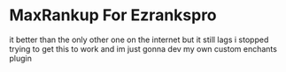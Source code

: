 # MaxRankup For Ezrankspro
it better than the only other one on the internet but it still lags i stopped trying to get this to work and im just gonna dev my own custom enchants plugin
